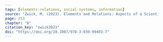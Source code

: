 ```yaml
---
tags: [elements-relations, social-systems, information]
source: "Zwick, M. (2023). Elements and Relations: Aspects of a Scientific Metaphysics (Vol. 35). Springer International Publishing."
page: 253
chapter: "6"
citation_key: "zwick2023"
doi: "https://doi.org/10.1007/978-3-030-99403-7"
---
```


